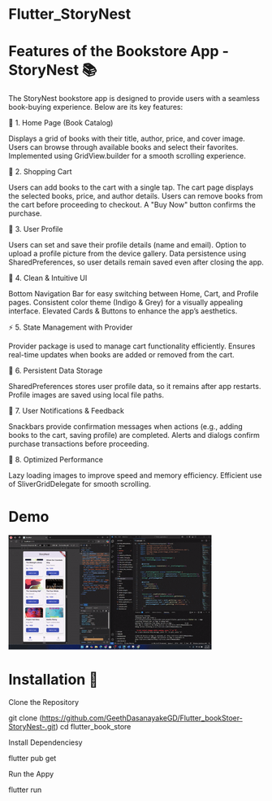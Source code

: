 # Flutter_StoryNest


# Features of the Bookstore App - StoryNest 📚

The StoryNest bookstore app is designed to provide users with a seamless book-buying experience. Below are its key features:

🌟 1. Home Page (Book Catalog)

Displays a grid of books with their title, author, price, and cover image.
Users can browse through available books and select their favorites.
Implemented using GridView.builder for a smooth scrolling experience.

🛒 2. Shopping Cart

Users can add books to the cart with a single tap.
The cart page displays the selected books, price, and author details.
Users can remove books from the cart before proceeding to checkout.
A "Buy Now" button confirms the purchase.

👤 3. User Profile

Users can set and save their profile details (name and email).
Option to upload a profile picture from the device gallery.
Data persistence using SharedPreferences, so user details remain saved even after closing the app.

🎨 4. Clean & Intuitive UI

Bottom Navigation Bar for easy switching between Home, Cart, and Profile pages.
Consistent color theme (Indigo & Grey) for a visually appealing interface.
Elevated Cards & Buttons to enhance the app’s aesthetics.

⚡ 5. State Management with Provider

Provider package is used to manage cart functionality efficiently.
Ensures real-time updates when books are added or removed from the cart.

💾 6. Persistent Data Storage

SharedPreferences stores user profile data, so it remains after app restarts.
Profile images are saved using local file paths.

🔔 7. User Notifications & Feedback

Snackbars provide confirmation messages when actions (e.g., adding books to the cart, saving profile) are completed.
Alerts and dialogs confirm purchase transactions before proceeding.

🚀 8. Optimized Performance

Lazy loading images to improve speed and memory efficiency.
Efficient use of SliverGridDelegate for smooth scrolling.

# Demo

![Demo GIF](https://github.com/GeethDasanayakeGD/Flutter_StoryNest/blob/main/Demo.gif)

# Installation 🚀

Clone the Repository

git clone (https://github.com/GeethDasanayakeGD/Flutter_bookStoer-StoryNest-.git)
cd flutter_book_store

Install Dependenciesy

flutter pub get

Run the Appy

flutter run

 
